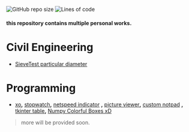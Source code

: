 

![GitHub repo size](https://img.shields.io/github/repo-size/hmae/samples) ![Lines of code](https://img.shields.io/tokei/lines/github/hmae/samples)
<!-- [![Code style: Black](https://img.shields.io/badge/code%20style-black-000000.svg)](https://github.com/psf/black) -->

#### this repository contains multiple personal works.

# Civil Engineering 
* [SieveTest particular diameter](https://github.com/hmae/sievetest)

# Programming 
* [xo](https://github.com/hmae/Samples/tree/master/Games/XO)**,** [stopwatch](https://github.com/hmae/Samples/tree/master/ui_scripts/stopwatch)**,** [netspeed indicator](https://github.com/hmae/Samples/tree/master/ui_scripts/netspeed) **,** [picture viewer](https://github.com/hmae/Samples/tree/master/ui_scripts/SimpleGallery)**,** [custom notpad](https://github.com/hmae/Samples/tree/master/ui_scripts/memo_pkg) **,** [tkinter table](https://github.com/hmae/Samples/tree/master/ui_scripts/tkinterTable)**,** [Numpy Colorful Boxes xD](https://github.com/hmae/Samples/tree/master/art) 

> more will be provided soon. 
